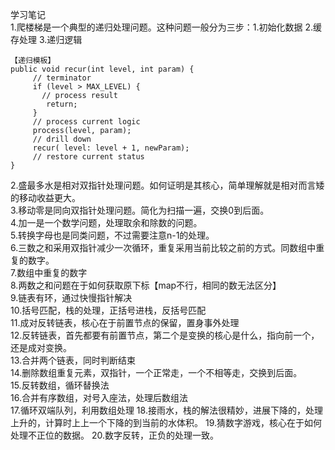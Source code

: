 学习笔记  
1.爬楼梯是一个典型的递归处理问题。这种问题一般分为三步：1.初始化数据 2.缓存处理 3.递归逻辑  
```
【递归模板】
public void recur(int level, int param) {
     // terminator
     if (level > MAX_LEVEL) {
       // process result
        return; 
     }
     // process current logic
     process(level, param);
     // drill down
     recur( level: level + 1, newParam);
     // restore current status
}
```
2.盛最多水是相对双指针处理问题。如何证明是其核心，简单理解就是相对而言矮的移动收益更大。    
3.移动零是同向双指针处理问题。简化为扫描一遍，交换0到后面。    
4.加一是一个数学问题，处理取余和除数的问题。  
5.转换字母也是同类问题，不过需要注意n-1的处理。  
6.三数之和采用双指针减少一次循环，重复采用当前比较之前的方式。同数组中重复的数字。  
7.数组中重复的数字  
8.两数之和问题在于如何获取原下标【map不行，相同的数无法区分】  
9.链表有环，通过快慢指针解决  
10.括号匹配，栈的处理，正括号进栈，反括号匹配  
11.成对反转链表，核心在于前置节点的保留，置身事外处理  
12.反转链表，首先都要有前置节点，第二个是变换的核心是什么，指向前一个，还是成对变换。  
13.合并两个链表，同时判断结束  
14.删除数组重复元素，双指针，一个正常走，一个不相等走，交换到后面。  
15.反转数组，循环替换法    
16.合并有序数组，对号入座法，处理后数组法  
17.循环双端队列，利用数组处理
18.接雨水，栈的解法很精妙，进展下降的，处理上升的，计算时上上一个下降的到当前的水体积。
19.猜数字游戏，核心在于如何处理不正位的数据。
20.数字反转，正负的处理一致。


